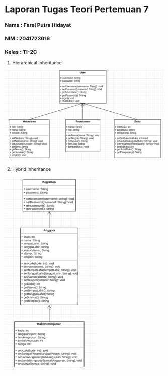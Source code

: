 # Laporan Tugas Teori Pertemuan 7
### Nama : Farel Putra Hidayat
### NIM : 2041723016
### Kelas : TI-2C

1. Hierarchical Inheritance

![Hierarchial](https://github.com/farelkun/Praktikum-PBO/blob/master/Pertemuan-7/Teori/Hierarchical-Inheritance.png?raw=true)

2. Hybrid Inheritance

![Hybrid](https://github.com/farelkun/Praktikum-PBO/blob/master/Pertemuan-7/Teori/Hybrid-Inheritance.png?raw=true)
